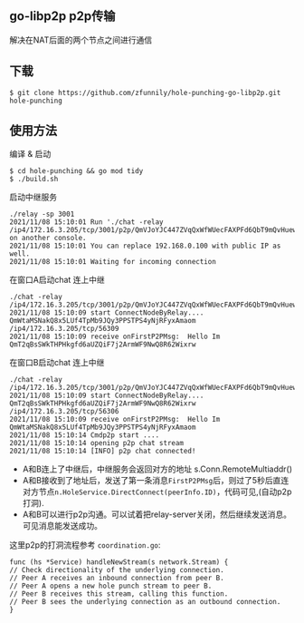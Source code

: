 ## go-libp2p p2p传输
解决在NAT后面的两个节点之间进行通信

## 下载
```shell
$ git clone https://github.com/zfunnily/hole-punching-go-libp2p.git hole-punching
```
## 使用方法
编译 & 启动
```shell
$ cd hole-punching && go mod tidy
$ ./build.sh
```
启动中继服务
```shell
./relay -sp 3001
2021/11/08 15:10:01 Run './chat -relay /ip4/172.16.3.205/tcp/3001/p2p/QmVJoYJC447ZVqQxWfWUecFAXPFd6QbT9mQvHuew3jaCBd' on another console.
2021/11/08 15:10:01 You can replace 192.168.0.100 with public IP as well.
2021/11/08 15:10:01 Waiting for incoming connection
```
在窗口A启动chat 连上中继
```shell
./chat -relay /ip4/172.16.3.205/tcp/3001/p2p/QmVJoYJC447ZVqQxWfWUecFAXPFd6QbT9mQvHuew3jaCBd
2021/11/08 15:10:09 start ConnectNodeByRelay.... QmWtaMSNakQ8x5LUf4TpMb9JQy3PPSTPS4yNjRFyxAmaom /ip4/172.16.3.205/tcp/56309
2021/11/08 15:10:09 receive onFirstP2PMsg:  Hello Im QmT2qBsSWkTHPHkgfd6aUZQiF7j2ArmWF9NwQ8R62Wixrw
```
在窗口B启动chat 连上中继
```shell
./chat -relay /ip4/172.16.3.205/tcp/3001/p2p/QmVJoYJC447ZVqQxWfWUecFAXPFd6QbT9mQvHuew3jaCBd
2021/11/08 15:10:09 start ConnectNodeByRelay.... QmT2qBsSWkTHPHkgfd6aUZQiF7j2ArmWF9NwQ8R62Wixrw /ip4/172.16.3.205/tcp/56306
2021/11/08 15:10:09 receive onFirstP2PMsg:  Hello Im QmWtaMSNakQ8x5LUf4TpMb9JQy3PPSTPS4yNjRFyxAmaom
2021/11/08 15:10:14 Cmdp2p start ....
2021/11/08 15:10:14 opening p2p chat stream
2021/11/08 15:10:14 [INFO] p2p chat connected!
```

* A和B连上了中继后，中继服务会返回对方的地址 s.Conn.RemoteMultiaddr()
* A和B接收到了地址后，发送了第一条消息`FirstP2PMsg`后，则过了5秒后直连对方节点`n.HoleService.DirectConnect(peerInfo.ID)`，代码可见,(自动p2p打洞).
* A和B可以进行p2p沟通。可以试着把relay-server关闭，然后继续发送消息。可见消息能发送成功。

这里p2p的打洞流程参考 `coordination.go`:
```golang
func (hs *Service) handleNewStream(s network.Stream) {
// Check directionality of the underlying connection.
// Peer A receives an inbound connection from peer B.
// Peer A opens a new hole punch stream to peer B.
// Peer B receives this stream, calling this function.
// Peer B sees the underlying connection as an outbound connection.
}
```
